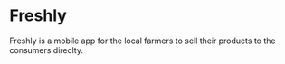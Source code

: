 # Freshly
Freshly is a mobile app for the local farmers to sell their products to the consumers direclty.
